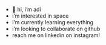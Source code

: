 - 👋 hi, i’m adi
-  i’m interested in space
-  i’m currently learning everything
-  i’m looking to collaborate on github
-  reach me on linkedin on instagram!

<!---
adisinghstudent/adisinghstudent is a ✨ special ✨ repository because its `README.md` (this file) appears on your GitHub profile.
You can click the Preview link to take a look at your changes.
--->
